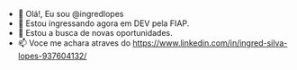 - 👋 Olá!, Eu sou @ingredlopes
- 👀 Estou ingressando agora em DEV pela FIAP. 
- 💞️ Estou a busca de novas oportunidades.
- 📫 Voce me achara atraves do https://www.linkedin.com/in/ingred-silva-lopes-937604132/

<!---
ingredlopes/ingredlopes is a ✨ special ✨ repository because its `README.md` (this file) appears on your GitHub profile.
You can click the Preview link to take a look at your changes.
--->
